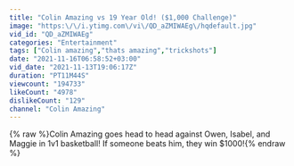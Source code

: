 ```yaml
---
title: "Colin Amazing vs 19 Year Old! ($1,000 Challenge)"
image: "https:\/\/i.ytimg.com\/vi\/QD_aZMIWAEg\/hqdefault.jpg"
vid_id: "QD_aZMIWAEg"
categories: "Entertainment"
tags: ["Colin amazing","thats amazing","trickshots"]
date: "2021-11-16T06:58:52+03:00"
vid_date: "2021-11-13T19:06:17Z"
duration: "PT11M44S"
viewcount: "194733"
likeCount: "4978"
dislikeCount: "129"
channel: "Colin Amazing"
---
```

{% raw %}Colin Amazing goes head to head against Owen, Isabel, and Maggie in 1v1 basketball! If someone beats him, they win $1000!{% endraw %}
